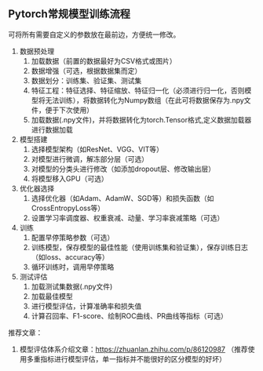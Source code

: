 ## Pytorch常规模型训练流程
可将所有需要自定义的参数放在最前边，方便统一修改。

1. 数据预处理
    1. 加载数据（前置的数据最好为CSV格式或图片）
    2. 数据增强（可选，根据数据集而定）
    3. 数据划分：训练集、验证集、测试集
    4. 特征工程：特征选择、特征缩放、特征归一化（必须进行归一化，否则模型将无法训练），将数据转化为Numpy数组（在此可将数据保存为.npy文件，便于下次使用）
    5. 加载数据(.npy文件)，并将数据转化为torch.Tensor格式,定义数据加载器进行数据加载
2. 模型搭建
    1. 选择模型架构（如ResNet、VGG、VIT等）
    2. 对模型进行微调，解冻部分层（可选）
    3. 对模型的分类头进行修改（如添加dropout层、修改输出层）
    4. 将模型移入GPU（可选）
3. 优化器选择
    1. 选择优化器（如Adam、AdamW、SGD等）和损失函数（如CrossEntropyLoss等）
    2. 设置学习率调度器、权重衰减、动量、学习率衰减策略（可选）
4. 训练
    1. 配置早停策略参数（可选）
    2. 训练模型，保存模型的最佳性能（使用训练集和验证集），保存训练日志（如loss、accuracy等）
    3. 循环训练时，调用早停策略
5. 测试评估
    1. 加载测试集数据(.npy文件)
    2. 加载最佳模型
    3. 进行模型评估，计算准确率和损失值
    4. 计算召回率、F1-score、绘制ROC曲线、PR曲线等指标（可选）

推荐文章：
1. 模型评估体系介绍文章：https://zhuanlan.zhihu.com/p/86120987
   （推荐使用多重指标进行模型评估，单一指标并不能很好的区分模型的好坏）
